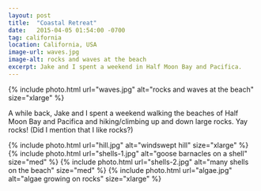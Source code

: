 ```yaml
---
layout: post
title:  "Coastal Retreat"
date:   2015-04-05 01:54:00 -0700
tag: california
location: California, USA
image-url: waves.jpg
image-alt: rocks and waves at the beach
excerpt: Jake and I spent a weekend in Half Moon Bay and Pacifica.
---
```

<div class='img-gallery'>
{% include photo.html url="waves.jpg" alt="rocks and waves at the beach" size="xlarge" %}
</div>

A while back, Jake and I spent a weekend walking the beaches of Half Moon Bay and Pacifica and hiking/climbing up and down large rocks. Yay rocks! (Did I mention that I like rocks?)

<div class='img-gallery'>
{% include photo.html url="hill.jpg" alt="windswept hill" size="xlarge" %}
{% include photo.html url="shells-1.jpg" alt="goose barnacles on a shell" size="med" %}
{% include photo.html url="shells-2.jpg" alt="many shells on the beach" size="med" %}
{% include photo.html url="algae.jpg" alt="algae growing on rocks" size="xlarge" %}
</div>
